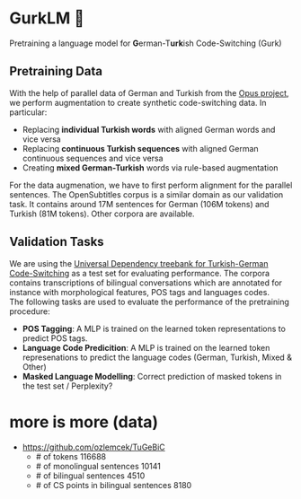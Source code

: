 # GurkLM 🥒
Pretraining a language model for **G**erman-T**urk**ish Code-Switching (Gurk)

## Pretraining Data
With the help of parallel data of German and Turkish from the [Opus project](https://opus.nlpl.eu/results/tr&de/corpus-result-table), we perform augmentation to create synthetic code-switching data. In particular:
- Replacing **individual Turkish words** with aligned German words and vice versa
- Replacing **continuous Turkish sequences** with aligned German continuous sequences and vice versa
- Creating **mixed German-Turkish** words via rule-based augmentation

For the data augmenation, we have to first perform alignment for the parallel sentences. The OpenSubtitles corpus is a similar domain as our validation task. It contains around 17M sentences for German (106M tokens) and Turkish (81M tokens). Other corpora are available.

## Validation Tasks
We are using the [Universal Dependency treebank for Turkish-German Code-Switching](https://github.com/UniversalDependencies/UD_Turkish_German-SAGT/tree/master) as a test set for evaluating performance. 
The corpora contains transcriptions of bilingual conversations which are annotated for instance with morphological features, POS tags and languages codes. <br>
The following tasks are used to evaluate the performance of the pretraining procedure:
- **POS Tagging**: A MLP is trained on the learned token representations to predict POS tags.
- **Language Code Predicition**: A MLP is trained on the learned token represenations to predict the language codes (German, Turkish, Mixed & Other)
- **Masked Language Modelling**: Correct prediction of masked tokens in the test set / Perplexity?


# more is more (data)

- https://github.com/ozlemcek/TuGeBiC
  + \# of tokens 	116688
  + \# of monolingual sentences 	10141
  + \# of bilingual sentences 	4510
  + \# of CS points in bilingual sentences 	8180
